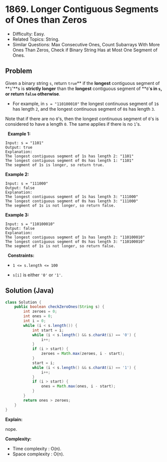 # 1869. Longer Contiguous Segments of Ones than Zeros

- Difficulty: Easy.
- Related Topics: String.
- Similar Questions: Max Consecutive Ones, Count Subarrays With More Ones Than Zeros, Check if Binary String Has at Most One Segment of Ones.

## Problem

Given a binary string ```s```, return ```true```** if the **longest** contiguous segment of **```1```'**s is **strictly longer** than the **longest** contiguous segment of **```0```'**s in **```s```, or return ```false```** otherwise**.


	
- For example, in ```s = "110100010"``` the longest continuous segment of ```1```s has length ```2```, and the longest continuous segment of ```0```s has length ```3```.


Note that if there are no ```0```'s, then the longest continuous segment of ```0```'s is considered to have a length ```0```. The same applies if there is no ```1```'s.

 
**Example 1:**

```
Input: s = "1101"
Output: true
Explanation:
The longest contiguous segment of 1s has length 2: "1101"
The longest contiguous segment of 0s has length 1: "1101"
The segment of 1s is longer, so return true.
```

**Example 2:**

```
Input: s = "111000"
Output: false
Explanation:
The longest contiguous segment of 1s has length 3: "111000"
The longest contiguous segment of 0s has length 3: "111000"
The segment of 1s is not longer, so return false.
```

**Example 3:**

```
Input: s = "110100010"
Output: false
Explanation:
The longest contiguous segment of 1s has length 2: "110100010"
The longest contiguous segment of 0s has length 3: "110100010"
The segment of 1s is not longer, so return false.
```

 
**Constraints:**


	
- ```1 <= s.length <= 100```
	
- ```s[i]``` is either ```'0'``` or ```'1'```.



## Solution (Java)

```java
class Solution {
    public boolean checkZeroOnes(String s) {
        int zeroes = 0;
        int ones = 0;
        int i = 0;
        while (i < s.length()) {
            int start = i;
            while (i < s.length() && s.charAt(i) == '0') {
                i++;
            }
            if (i > start) {
                zeroes = Math.max(zeroes, i - start);
            }
            start = i;
            while (i < s.length() && s.charAt(i) == '1') {
                i++;
            }
            if (i > start) {
                ones = Math.max(ones, i - start);
            }
        }
        return ones > zeroes;
    }
}
```

**Explain:**

nope.

**Complexity:**

* Time complexity : O(n).
* Space complexity : O(n).
